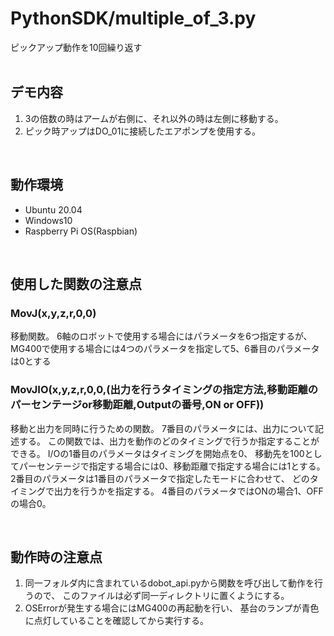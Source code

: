 
# PythonSDK/multiple_of_3.py
ピックアップ動作を10回繰り返す 
 <br>
 <br>
 
## デモ内容
1. 3の倍数の時はアームが右側に、それ以外の時は左側に移動する。
2. ピック時アップはDO_01に接続したエアポンプを使用する。
 
 <br>
  
## 動作環境
- Ubuntu 20.04
- Windows10
- Raspberry Pi OS(Raspbian)
 
 <br>
 
## 使用した関数の注意点
### MovJ(x,y,z,r,0,0)
移動関数。
6軸のロボットで使用する場合にはパラメータを6つ指定するが、
MG400で使用する場合には4つのパラメータを指定して5、6番目のパラメータは0とする
 
### MovJIO(x,y,z,r,0,0,(出力を行うタイミングの指定方法,移動距離のパーセンテージor移動距離,Outputの番号,ON or OFF))
移動と出力を同時に行うための関数。
7番目のパラメータには、出力について記述する。
この関数では、出力を動作のどのタイミングで行うか指定することができる。
I/Oの1番目のパラメータはタイミングを開始点を0、
移動先を100としてパーセンテージで指定する場合には0、移動距離で指定する場合には1とする。
2番目のパラメータは1番目のパラメータで指定したモードに合わせて、
どのタイミングで出力を行うかを指定する。
4番目のパラメータではONの場合1、OFFの場合0。
 
 <br>
 
## 動作時の注意点
1. 同一フォルダ内に含まれているdobot_api.pyから関数を呼び出して動作を行うので、
   このファイルは必ず同一ディレクトリに置くようにする。
2. OSErrorが発生する場合にはMG400の再起動を行い、
   基台のランプが青色に点灯していることを確認してから実行する。
